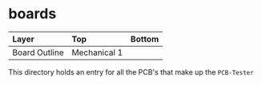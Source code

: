 # boards


| Layer | Top | Bottom |
|:------|:----|:-------|
| Board Outline | Mechanical 1 | |


This directory holds an entry for all the PCB's that make up the `PCB-Tester`
